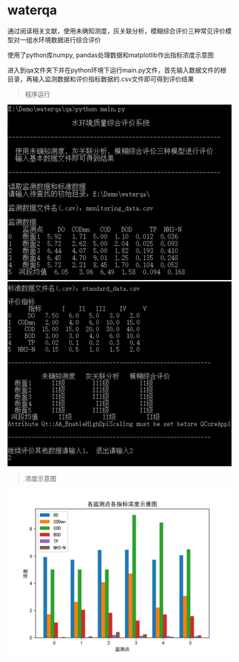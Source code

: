 # waterqa
通过阅读相关文献，使用未确知测度，灰关联分析，模糊综合评价三种常见评价模型对一组水环境数据进行综合评价

使用了python库numpy, pandas处理数据和matplotlib作出指标浓度示意图

进入到qa文件夹下并在python环境下运行main.py文件，首先输入数据文件的根目录，再输入监测数据和评价指标数据的.csv文件即可得到评价结果

>程序运行

![](imgs/1.png)
![](imgs/2.png)

>浓度示意图

![](imgs/show.png)

